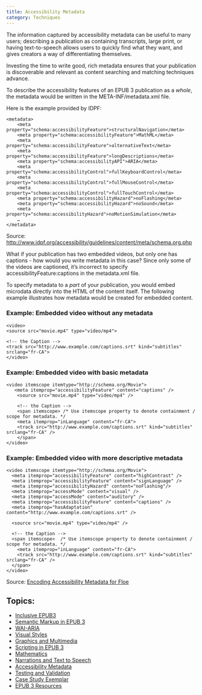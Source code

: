 ```yaml
---
title: Accessibility Metadata
category: Techniques
---
```

The information captured by accessibility metadata can be useful to many users; describing a publication as containing transcripts, large print, or having text-to-speech allows users to quickly find what they want, and gives creators a way of differentiating themselves.

Investing the time to write good, rich metadata ensures that your publication is discoverable and relevant as content searching and matching techniques advance.

To describe the accessibility features of an EPUB 3 publication as a *whole*, the metadata would be written in the META-INF/metadata.xml file.

Here is the example provided by IDPF:

```
<metadata>
    <meta property="schema:accessibilityFeature">structuralNavigation</meta>
    <meta property="schema:accessibilityFeature">MathML</meta>
    <meta property="schema:accessibilityFeature">alternativeText</meta>
    <meta property="schema:accessibilityFeature">longDescriptions</meta>
    <meta property="schema:accessibilityAPI">ARIA</meta>
    <meta property="schema:accessibilityControl">fullKeyboardControl</meta>
    <meta property="schema:accessibilityControl">fullMouseControl</meta>
    <meta property="schema:accessibilityControl">fullTouchControl</meta>
    <meta property="schema:accessibilityHazard">noFlashing</meta>
    <meta property="schema:accessibilityHazard">noSound</meta>
    <meta property="schema:accessibilityHazard">noMotionSimulation</meta>
    …
</metadata>
```

Source: <a rel="nofollow" class="link-external" href="http://www.idpf.org/accessibility/guidelines/content/meta/schema.org.php"> http://www.idpf.org/accessibility/guidelines/content/meta/schema.org.php</a>


What if your publication has two embedded videos, but only one has captions - how would you write metadata in this case? Since only some of the videos are captioned, it’s incorrect to specify accessibilityFeature:captions in the metadata.xml file.

To specify metadata to a *part* of your publication, you would embed microdata directly into the HTML of the content itself. The following example illustrates how metadata would be created for embedded content.

### Example: Embedded video without any metadata ###

    <video>
    <source src="movie.mp4" type="video/mp4">

    <!-- the Caption -->
    <track src="http://www.example.com/captions.srt" kind="subtitles" srclang="fr-CA">
    </video>


### Example: Embedded video with basic metadata ###

```
<video itemscope itemtype="http://schema.org/Movie">
   <meta itemprop="accessibilityFeature" content="captions" />
    <source src="movie.mp4" type="video/mp4" />

    <!-- the Caption -->
    <span itemscope> /* Use itemscope property to denote containment / scope for metadata. */
    <meta itemprop="inLanguage" content="fr-CA">
    <track src="http://www.example.com/captions.srt" kind="subtitles" srclang="fr-CA" />
    </span>
</video>
```

### Example: Embedded video with more descriptive metadata ###

```
<video itemscope itemtype="http://schema.org/Movie">
  <meta itemprop="accessibilityFeature" content="highContrast" />
  <meta itemprop="accessibilityFeature" content="signLanguage" />
  <meta itemprop="accessibilityHazard" content="noFlashing"/>
  <meta itemprop="accessMode" content="visual" />
  <meta itemprop="accessMode" content="auditory" />
  <meta itemprop="accessibilityFeature" content="captions" />
  <meta itemprop="hasAdaptation" content="http://www.example.com/captions.srt" />

  <source src="movie.mp4" type="video/mp4" />

  <!-- the Caption -->
  <span itemscope>  /* Use itemscope property to denote containment / scope for metadata. */
    <meta itemprop="inLanguage" content="fr-CA">
    <track src="http://www.example.com/captions.srt" kind="subtitles" srclang="fr-CA" />
  </span>
</video>
```
Source: <a rel="nofollow" class="link-external" href="http://wiki.fluidproject.org/display/fluid/Encoding+Accessibility+Metadata+for+Floe+-+Tables+and+Examples"> Encoding Accessibility Metadata for Floe</a>


## Topics:
* [Inclusive EPUB3](InclusiveEPUB3.html)
* [Semantic Markup in EPUB 3](SemanticMarkupInEPUB3.html)
* [WAI-ARIA](WAI-ARIA.html)
* [Visual Styles](VisualStyles.html)
* [Graphics and Multimedia](GraphicsAndMultimedia.html)
* [Scripting in EPUB 3](ScriptingInEPUB3.html)
* [Mathematics](Mathematics.html)
* [Narrations and Text to Speech](NarrationsAndTextToSpeech.html)
* [Accessibility Metadata](AccessibilityMetadata.html)
* [Testing and Validation](TestingAndValidation.html)
* [Case Study Exemplar](CaseStudyExemplar.html)
* [EPUB 3 Resources](EPUB3Resources.html)
